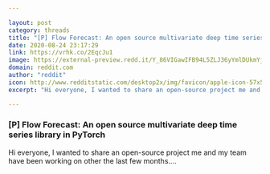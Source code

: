 ```yaml
---

layout: post
category: threads
title: "[P] Flow Forecast: An open source multivariate deep time series library in PyTorch"
date: 2020-08-24 23:17:29
link: https://vrhk.co/2EqcJu1
image: https://external-preview.redd.it/Y_86VIGawIFB94L5ZLJ36yYmlDUkmYjkPXZvBXt3blI.jpg?width=1200&height=628.272251309&auto=webp&crop=1200:628.272251309,smart&s=8820439c73181dd9cc0664e9582c806cae16c603
domain: reddit.com
author: "reddit"
icon: http://www.redditstatic.com/desktop2x/img/favicon/apple-icon-57x57.png
excerpt: "Hi everyone, I wanted to share an open-source project me and my team have been working on other the last few months...."

---
```


### [P] Flow Forecast: An open source multivariate deep time series library in PyTorch

Hi everyone, I wanted to share an open-source project me and my team have been working on other the last few months....